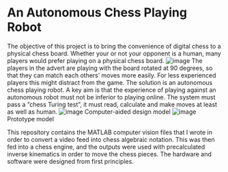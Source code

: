 # An Autonomous Chess Playing Robot
The objective of this project is to bring the convenience of digital chess to a physical chess board. Whether your or not your opponent is a human, many players would prefer playing on a physical chess board.
![image](https://user-images.githubusercontent.com/60051148/124351373-7cfe0680-dc02-11eb-969f-93b719262e02.png)
The players in the advert are playing with the board rotated at 90 degrees, so that they can match each others’ moves more easily. For less experienced players this might distract from the game. The solution is an autonomous chess playing robot. A key aim is that the experience of playing against an autonomous robot must not be inferior to playing online. The system must pass a ”chess Turing test”, it must read, calculate and make moves at least as well as human.
![image](https://user-images.githubusercontent.com/60051148/124351174-7a4ee180-dc01-11eb-8baf-f94b6d7a1248.png)
Computer-aided design model
![image](https://user-images.githubusercontent.com/60051148/124351189-8f2b7500-dc01-11eb-9bbc-afd59376e067.png)
Prototype model

This repository contains the MATLAB computer vision files that I wrote in order to convert a video feed into chess algebraic notation. This was then fed into a chess engine, and the outputs were used with precalculated inverse kinematics in order to move the chess pieces. The hardware and software were designed from first principles.

